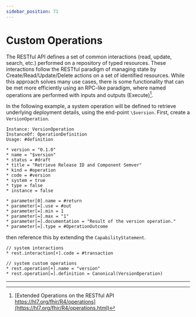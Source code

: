 ```yaml
---
sidebar_position: 71
---
```


# Custom Operations

The RESTful API defines a set of common interactions (read, update, search, etc.) performed on a repository of typed resources. These interactions follow the RESTful paradigm of managing state by Create/Read/Update/Delete actions on a set of identified resources. While this approach solves many use cases, there is some functionality that can be met more efficiently using an RPC-like paradigm, where named operations are performed with inputs and outputs (Execute)[^1].

In the following example, a system operation will be defined to retrieve underlying deployment details, using the end-point `\$version`. First, create a `VersionOperation`.

```
Instance: VersionOperation
InstanceOf: OperationDefinition
Usage: #definition

* version = "0.1.0"
* name = "$version"
* status = #draft
* title = "Retrieve Release ID and Component Semver"
* kind = #operation
* code = #version
* system = true
* type = false
* instance = false

* parameter[0].name = #return
* parameter[=].use = #out
* parameter[=].min = 1
* parameter[=].max = "1"
* parameter[=].documentation = "Result of the version operation."
* parameter[=].type = #OperationOutcome
 ```
 
then reference this by extending the `CapabilityStatement`.
 
```
// system interactions
* rest.interaction[+].code = #transaction

// system custom operations
* rest.operation[+].name = "version"
* rest.operation[=].definition = Canonical(VersionOperation)
```
 
 ---
 
[^1]: [Extended Operations on the RESTful API https://hl7.org/fhir/R4/operations](https://hl7.org/fhir/R4/operations.html)

 